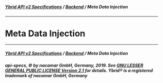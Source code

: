 ##### [**Ybrid API v2 Specifications**](../../) / [**Backend**](../) / Meta Data Injection
---

# Meta Data Injection


---
##### [**Ybrid API v2 Specifications**](../../) / [**Backend**](../) / Meta Data Injection
##### api-specs, © by nacamar GmbH, Germany, 2019. See [GNU LESSER GENERAL PUBLIC LICENSE Version 2.1](/LICENSE) for details. Ybrid® is a registered trademark of nacamar GmbH, Germany 
